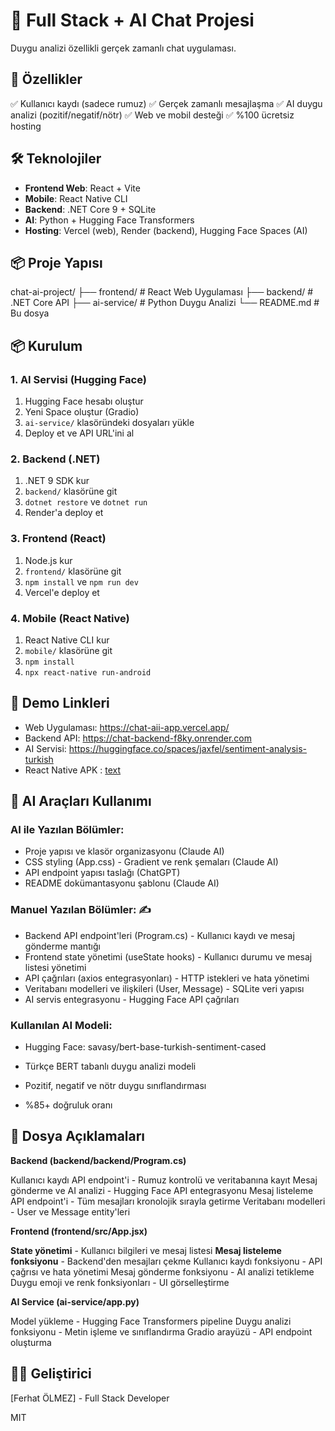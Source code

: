 # 🚀 Full Stack + AI Chat Projesi

Duygu analizi özellikli gerçek zamanlı chat uygulaması.

## 🎯 Özellikler

✅ Kullanıcı kaydı (sadece rumuz)
✅ Gerçek zamanlı mesajlaşma
✅ AI duygu analizi (pozitif/negatif/nötr)
✅ Web ve mobil desteği
✅ %100 ücretsiz hosting

## 🛠️ Teknolojiler

- **Frontend Web**: React + Vite
- **Mobile**: React Native CLI
- **Backend**: .NET Core 9 + SQLite
- **AI**: Python + Hugging Face Transformers
- **Hosting**: Vercel (web), Render (backend), Hugging Face Spaces (AI)

## 📦 Proje Yapısı
chat-ai-project/
├── frontend/          # React Web Uygulaması
├── backend/           # .NET Core API
├── ai-service/        # Python Duygu Analizi
└── README.md          # Bu dosya

## 📦 Kurulum

### 1. AI Servisi (Hugging Face)
1. Hugging Face hesabı oluştur
2. Yeni Space oluştur (Gradio)
3. `ai-service/` klasöründeki dosyaları yükle
4. Deploy et ve API URL'ini al

### 2. Backend (.NET)
1. .NET 9 SDK kur
2. `backend/` klasörüne git
3. `dotnet restore` ve `dotnet run`
4. Render'a deploy et

### 3. Frontend (React)
1. Node.js kur
2. `frontend/` klasörüne git
3. `npm install` ve `npm run dev`
4. Vercel'e deploy et

### 4. Mobile (React Native)
1. React Native CLI kur
2. `mobile/` klasörüne git
3. `npm install`
4. `npx react-native run-android`

## 🔗 Demo Linkleri

- Web Uygulaması: https://chat-aii-app.vercel.app/
- Backend API: https://chat-backend-f8ky.onrender.com
- AI Servisi: https://huggingface.co/spaces/jaxfel/sentiment-analysis-turkish
- React Native APK : [text](mobile/ChatMobile/android/app/build/outputs/apk/release/app-release.apk)

## 🤖 AI Araçları Kullanımı

### AI ile Yazılan Bölümler:
- Proje yapısı ve klasör organizasyonu (Claude AI)
- CSS styling (App.css) - Gradient ve renk şemaları (Claude AI)
- API endpoint yapısı taslağı (ChatGPT)
- README dokümantasyonu şablonu (Claude AI)

### Manuel Yazılan Bölümler: ✍️
- Backend API endpoint'leri (Program.cs) - Kullanıcı kaydı ve mesaj gönderme mantığı
- Frontend state yönetimi (useState hooks) - Kullanıcı durumu ve mesaj listesi yönetimi
- API çağrıları (axios entegrasyonları) - HTTP istekleri ve hata yönetimi
- Veritabanı modelleri ve ilişkileri (User, Message) - SQLite veri yapısı
- AI servis entegrasyonu - Hugging Face API çağrıları

### Kullanılan AI Modeli:
- Hugging Face: savasy/bert-base-turkish-sentiment-cased

- Türkçe BERT tabanlı duygu analizi modeli
- Pozitif, negatif ve nötr duygu sınıflandırması
- %85+ doğruluk oranı

## 📝 Dosya Açıklamaları

**Backend (backend/backend/Program.cs)**

Kullanıcı kaydı API endpoint'i - Rumuz kontrolü ve veritabanına kayıt
Mesaj gönderme ve AI analizi - Hugging Face API entegrasyonu
Mesaj listeleme API endpoint'i - Tüm mesajları kronolojik sırayla getirme
Veritabanı modelleri - User ve Message entity'leri

**Frontend (frontend/src/App.jsx)**

**State yönetimi** - Kullanıcı bilgileri ve mesaj listesi
**Mesaj listeleme fonksiyonu** - Backend'den mesajları çekme
Kullanıcı kaydı fonksiyonu - API çağrısı ve hata yönetimi
Mesaj gönderme fonksiyonu - AI analizi tetikleme
Duygu emoji ve renk fonksiyonları - UI görselleştirme

**AI Service (ai-service/app.py)**

Model yükleme - Hugging Face Transformers pipeline
Duygu analizi fonksiyonu - Metin işleme ve sınıflandırma
Gradio arayüzü - API endpoint oluşturma

## 👨‍💻 Geliştirici

[Ferhat ÖLMEZ] - Full Stack Developer

MIT
